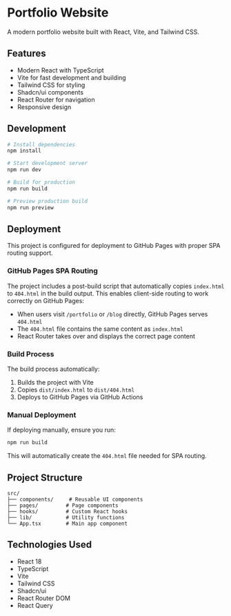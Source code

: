 # Portfolio Website

A modern portfolio website built with React, Vite, and Tailwind CSS.

## Features

- Modern React with TypeScript
- Vite for fast development and building
- Tailwind CSS for styling
- Shadcn/ui components
- React Router for navigation
- Responsive design

## Development

```bash
# Install dependencies
npm install

# Start development server
npm run dev

# Build for production
npm run build

# Preview production build
npm run preview
```

## Deployment

This project is configured for deployment to GitHub Pages with proper SPA routing support.

### GitHub Pages SPA Routing

The project includes a post-build script that automatically copies `index.html` to `404.html` in the build output. This enables client-side routing to work correctly on GitHub Pages:

- When users visit `/portfolio` or `/blog` directly, GitHub Pages serves `404.html`
- The `404.html` file contains the same content as `index.html`
- React Router takes over and displays the correct page content

### Build Process

The build process automatically:
1. Builds the project with Vite
2. Copies `dist/index.html` to `dist/404.html`
3. Deploys to GitHub Pages via GitHub Actions

### Manual Deployment

If deploying manually, ensure you run:
```bash
npm run build
```

This will automatically create the `404.html` file needed for SPA routing.

## Project Structure

```
src/
├── components/     # Reusable UI components
├── pages/         # Page components
├── hooks/         # Custom React hooks
├── lib/           # Utility functions
└── App.tsx        # Main app component
```

## Technologies Used

- React 18
- TypeScript
- Vite
- Tailwind CSS
- Shadcn/ui
- React Router DOM
- React Query
